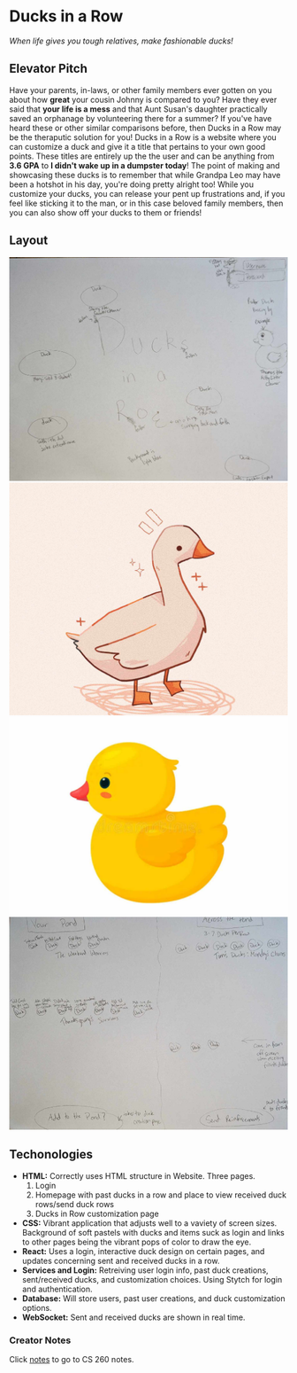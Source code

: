 # Ducks in a Row
 _When life gives you tough relatives, make fashionable ducks!_

## Elevator Pitch

Have your parents, in-laws, or other family members ever gotten on you about how **great** your cousin Johnny is compared to you? Have they ever said that **your life is a mess** and that Aunt Susan's daughter practically saved an orphanage by volunteering there for a summer? If you've have heard these or other similar comparisons before, then Ducks in a Row may be the theraputic solution for you! Ducks in a Row is a website where you can customize a duck and give it a title that pertains to your own good points. These titles are entirely up the the user and can be anything from **3.6 GPA** to **I didn't wake up in a dumpster today**! The point of making and showcasing these ducks is to remember that while Grandpa Leo may have been a hotshot in his day, you're doing pretty alright too! While you customize your ducks, you can release your pent up frustrations and, if you feel like sticking it to the man, or in this case beloved family members, then you can also show off your ducks to them or friends!

## Layout
![Login Page Screen Layour Rough Draft](<Ducks in a Row Homempage.jpg>)
![Duck by Login Reference Image](<Duck Login Reference Image.png>)
![Ducks floating across homescreen reference image](<Homescreen Ducks.png>)
![Past creations/received ducks page](<Past Creations and Sent and Received Ducks-2.jpg>)

## Techonologies
- **HTML:** Correctly uses HTML structure in Website. Three pages.
  1. Login
  2. Homepage with past ducks in a row and place to view received duck rows/send duck rows
  3. Ducks in Row customization page
- **CSS:** Vibrant application that adjusts well to a vaviety of screen sizes. Background of soft pastels with ducks and items suck as login and links to other pages being the vibrant pops of color to draw the eye.
- **React:** Uses a login, interactive duck design on certain pages, and updates concerning sent and received ducks in a row.
- **Services and Login:** Retreiving user login info, past duck creations, sent/received ducks, and customization choices. Using Stytch for login and  authentication.
- **Database:** Will store users, past user creations, and duck customization options. 
- **WebSocket:** Sent and received ducks are shown in real time.

### Creator Notes
Click [notes](https://github.com/CelestialOkamii/startup/blob/main/notes.md) to go to CS 260 notes.
